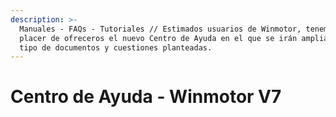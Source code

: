 ```yaml
---
description: >-
  Manuales - FAQs - Tutoriales // Estimados usuarios de Winmotor, tenemos el
  placer de ofreceros el nuevo Centro de Ayuda en el que se irán ampliando todo
  tipo de documentos y cuestiones planteadas.
---
```


# Centro de Ayuda - Winmotor V7

